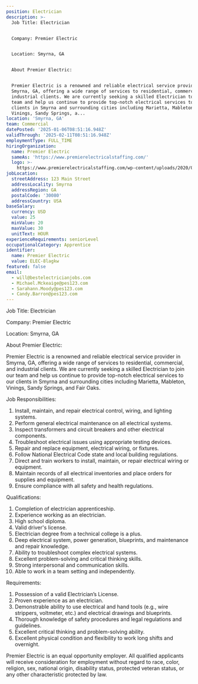 ```yaml
---
position: Electrician
description: >-
  Job Title: Electrician


  Company: Premier Electric


  Location: Smyrna, GA


  About Premier Electric:


  Premier Electric is a renowned and reliable electrical service provider in
  Smyrna, GA, offering a wide range of services to residential, commercial, and
  industrial clients. We are currently seeking a skilled Electrician to join our
  team and help us continue to provide top-notch electrical services to our
  clients in Smyrna and surrounding cities including Marietta, Mableton,
  Vinings, Sandy Springs, a...
location: 'Smyrna, GA'
team: Commercial
datePosted: '2025-01-06T08:51:16.948Z'
validThrough: '2025-02-11T08:51:16.948Z'
employmentType: FULL_TIME
hiringOrganization:
  name: Premier Electric
  sameAs: 'https://www.premierelectricalstaffing.com/'
  logo: >-
    https://www.premierelectricalstaffing.com/wp-content/uploads/2020/05/Premier-Electrical-Staffing-logo.png
jobLocation:
  streetAddress: 123 Main Street
  addressLocality: Smyrna
  addressRegion: GA
  postalCode: '30080'
  addressCountry: USA
baseSalary:
  currency: USD
  value: 25
  minValue: 20
  maxValue: 30
  unitText: HOUR
experienceRequirements: seniorLevel
occupationalCategory: Apprentice
identifier:
  name: Premier Electric
  value: ELEC-8lagkw
featured: false
email:
  - will@bestelectricianjobs.com
  - Michael.Mckeaige@pes123.com
  - Sarahann.Moody@pes123.com
  - Candy.Barron@pes123.com
---
```




Job Title: Electrician

Company: Premier Electric

Location: Smyrna, GA

About Premier Electric:

Premier Electric is a renowned and reliable electrical service provider in Smyrna, GA, offering a wide range of services to residential, commercial, and industrial clients. We are currently seeking a skilled Electrician to join our team and help us continue to provide top-notch electrical services to our clients in Smyrna and surrounding cities including Marietta, Mableton, Vinings, Sandy Springs, and Fair Oaks.

Job Responsibilities:

1. Install, maintain, and repair electrical control, wiring, and lighting systems.
2. Perform general electrical maintenance on all electrical systems.
3. Inspect transformers and circuit breakers and other electrical components.
4. Troubleshoot electrical issues using appropriate testing devices.
5. Repair and replace equipment, electrical wiring, or fixtures.
6. Follow National Electrical Code state and local building regulations.
7. Direct and train workers to install, maintain, or repair electrical wiring or equipment.
8. Maintain records of all electrical inventories and place orders for supplies and equipment.
9. Ensure compliance with all safety and health regulations.

Qualifications:

1. Completion of electrician apprenticeship.
2. Experience working as an electrician.
3. High school diploma.
4. Valid driver's license.
5. Electrician degree from a technical college is a plus.
6. Deep electrical system, power generation, blueprints, and maintenance and repair knowledge.
7. Ability to troubleshoot complex electrical systems.
8. Excellent problem-solving and critical thinking skills.
9. Strong interpersonal and communication skills.
10. Able to work in a team setting and independently.
 
Requirements:

1. Possession of a valid Electrician’s License.
2. Proven experience as an electrician.
3. Demonstrable ability to use electrical and hand tools (e.g., wire strippers, voltmeter, etc.) and electrical drawings and blueprints.
4. Thorough knowledge of safety procedures and legal regulations and guidelines.
5. Excellent critical thinking and problem-solving ability.
6. Excellent physical condition and flexibility to work long shifts and overnight.

Premier Electric is an equal opportunity employer. All qualified applicants will receive consideration for employment without regard to race, color, religion, sex, national origin, disability status, protected veteran status, or any other characteristic protected by law.
